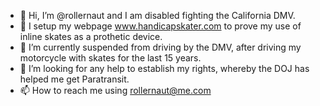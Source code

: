 - 👋 Hi, I’m @rollernaut and I am disabled fighting the California DMV.
- 👀 I setup my webpage www.handicapskater.com to prove my use of inline skates as a prothetic device.
- 🌱 I’m currently suspended from driving by the DMV, after driving my motorcycle with skates for the last 15 years.
- 💞️ I’m looking for any help to establish my rights, whereby the DOJ has helped me get Paratransit.
- 📫 How to reach me using rollernaut@me.com

<!---
rollernaut/rollernaut is a ✨ special ✨ repository because its `README.md` (this file) appears on your GitHub profile.
You can click the Preview link to take a look at your changes.
--->
